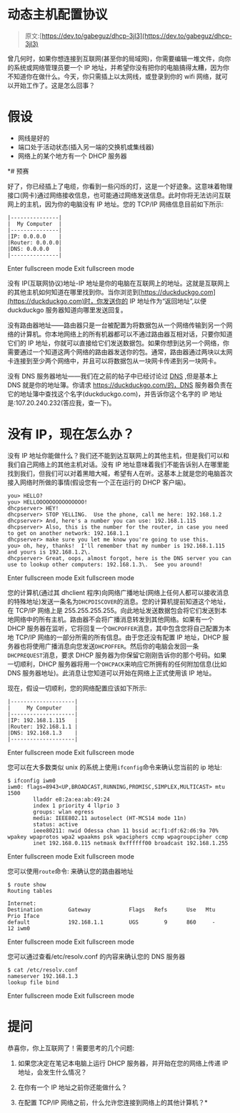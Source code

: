 # 动态主机配置协议

> 原文:[https://dev.to/gabeguz/dhcp-3jl3](https://dev.to/gabeguz/dhcp-3jl3)

曾几何时，如果你想连接到互联网(甚至你的局域网)，你需要编辑一堆文件，向你的系统或网络管理员要一个 IP 地址，并希望你没有把你的电脑搞得太糟，因为你不知道你在做什么。今天，你只需插上以太网线，或登录到你的 wifi 网络，就可以开始工作了。这是怎么回事？

# 假设

*   网线是好的
*   端口处于活动状态(插入另一端的交换机或集线器)
*   网络上的某个地方有一个 DHCP 服务器

 *# 预赛

好了，你已经插上了电缆，你看到一些闪烁的灯，这是一个好迹象。这意味着物理接口(网卡)通过网络接收信息，也可能通过网络发送信息。此时你将无法访问互联网上的主机，因为你的电脑没有 IP 地址。您的 TCP/IP 网络信息目前如下所示:

```
|---------------|
|  My Computer  |
|---------------|
|IP: 0.0.0.0    |
|Router: 0.0.0.0|
|DNS: 0.0.0.0   |
|---------------| 
```

Enter fullscreen mode Exit fullscreen mode

没有 IP(互联网协议)地址-IP 地址是你的电脑在互联网上的地址。这就是互联网上的其他主机如何知道在哪里找到你。当你浏览到[https://duckduckgo.com](https://duckduckgo.com)时，你发送你的 IP 地址作为“返回地址”,以便 duckduckgo 服务器知道向哪里发送回复。

没有路由器地址——路由器只是一台被配置为将数据包从一个网络传输到另一个网络的计算机。你本地网络上的所有机器都可以不通过路由器互相对话，只要你知道它们的 IP 地址，你就可以直接给它们发送数据包。如果你想到达另一个网络，你需要通过一个知道这两个网络的路由器发送你的包。通常，路由器通过两块以太网卡连接到至少两个网络中，并且可以将数据包从一块网卡传递到另一块网卡。

没有 DNS 服务器地址——我们在之前的帖子中已经讨论过 [DNS](https://dev.to/gabeguz/whats-dns-13c3) ,但是基本上 DNS 就是你的地址簿。你请求 https://duckduckgo.com/的，DNS 服务器负责在它的地址簿中查找这个名字(duckduckgo.com)，并告诉你这个名字的 IP 地址是:107.20.240.232(答应我，查一下)。

# 没有 IP，现在怎么办？

没有 IP 地址你能做什么？我们还不能到达互联网上的其他主机，但是我们可以和我们自己网络上的其他主机对话。没有 IP 地址意味着我们不能告诉别人在哪里能找到我们，但我们可以对着黑暗大喊，希望有人在听。这基本上就是您的电脑首次接入网络时所做的事情(假设您有一个正在运行的 DHCP 客户端)。

```
you> HELLO?
you> HELLOOOOOOOOOOOOOOO!
dhcpserver> HEY!
dhcpserver> STOP YELLING.  Use the phone, call me here: 192.168.1.2
dhcpserver> And, here's a number you can use: 192.168.1.115
dhcpserver> Also, this is the number for the router, in case you need to get on another network: 192.168.1.1
dhcpserver> make sure you let me know you're going to use this.
you> oh, hey, thanks!  I'll remember that my number is 192.168.1.115 and yours is 192.168.1.2\.  
dhcpserver> Great, oops, almost forgot, here is the DNS server you can use to lookup other computers: 192.168.1.3\.  See you around! 
```

Enter fullscreen mode Exit fullscreen mode

您的计算机(通过其 dhclient 程序)向网络广播地址(网络上任何人都可以接收消息的特殊地址)发送一条名为`DHCPDISCOVER`的消息。您的计算机提前知道这个地址，在 TCP/IP 网络上是 255.255.255.255。向此地址发送数据包会将它们发送到本地网络中的所有主机。路由器不会将广播消息转发到其他网络。如果有一个 DHCP 服务器在监听，它将回复一个`DHCPOFFER`消息，其中包含您将自己配置为本地 TCP/IP 网络的一部分所需的所有信息。由于您还没有配置 IP 地址，DHCP 服务器也将使用广播消息向您发送`DHCPOFFER`。然后你的电脑会发回一条`DHCPREQUEST`消息，要求 DHCP 服务器为你保留它刚刚告诉你的那个号码。如果一切顺利，DHCP 服务器将用一个`DHCPACK`来响应它所拥有的任何附加信息(比如 DNS 服务器地址)。此消息让您知道可以开始在网络上正式使用该 IP 地址。

现在，假设一切顺利，您的网络配置应该如下所示:

```
|--------------------|
|     My Computer    |
|--------------------|
|IP: 192.168.1.115   |
|Router: 192.168.1.1 |
|DNS: 192.168.1.3    |
|--------------------| 
```

Enter fullscreen mode Exit fullscreen mode

您可以在大多数类似 unix 的系统上使用`ifconfig`命令来确认您当前的 ip 地址:

```
$ ifconfig iwm0
iwm0: flags=8943<UP,BROADCAST,RUNNING,PROMISC,SIMPLEX,MULTICAST> mtu 1500
        lladdr e8:2a:ea:ab:49:24
        index 1 priority 4 llprio 3
        groups: wlan egress
        media: IEEE802.11 autoselect (HT-MCS14 mode 11n)
        status: active
        ieee80211: nwid Odessa chan 11 bssid ac:f1:df:62:d6:9a 70% wpakey wpaprotos wpa2 wpaakms psk wpaciphers ccmp wpagroupcipher ccmp
        inet 192.168.0.115 netmask 0xffffff00 broadcast 192.168.1.255 
```

Enter fullscreen mode Exit fullscreen mode

您可以使用`route`命令:
来确认您的路由器地址

```
$ route show
Routing tables

Internet:
Destination        Gateway            Flags   Refs      Use   Mtu  Prio Iface
default            192.168.1.1        UGS        9      860     -    12 iwm0 
```

Enter fullscreen mode Exit fullscreen mode

您可以通过查看/etc/resolv.conf
的内容来确认您的 DNS 服务器

```
$ cat /etc/resolv.conf
nameserver 192.168.1.3
lookup file bind 
```

Enter fullscreen mode Exit fullscreen mode

# 提问

恭喜你，你上互联网了！需要思考的几个问题:

1.  如果您决定在笔记本电脑上运行 DHCP 服务器，并开始在您的网络上传递 IP 地址，会发生什么情况？

2.  在你有一个 IP 地址之前你还能做什么？

3.  在配置 TCP/IP 网络之前，什么允许您连接到网络上的其他计算机？*